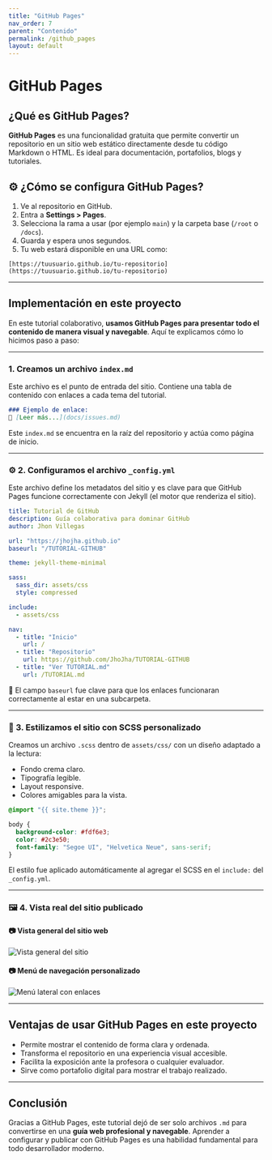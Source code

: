 ```yaml
---
title: "GitHub Pages"
nav_order: 7
parent: "Contenido"
permalink: /github_pages
layout: default
---
```


# GitHub Pages

## ¿Qué es GitHub Pages?

**GitHub Pages** es una funcionalidad gratuita que permite convertir un repositorio en un sitio web estático directamente desde tu código Markdown o HTML. Es ideal para documentación, portafolios, blogs y tutoriales.

## ⚙️ ¿Cómo se configura GitHub Pages?

1. Ve al repositorio en GitHub.
2. Entra a **Settings > Pages**.
3. Selecciona la rama a usar (por ejemplo `main`) y la carpeta base (`/root` o `/docs`).
4. Guarda y espera unos segundos.
5. Tu web estará disponible en una URL como:

```
[https://tuusuario.github.io/tu-repositorio](https://tuusuario.github.io/tu-repositorio)
````

---

## Implementación en este proyecto

En este tutorial colaborativo, **usamos GitHub Pages para presentar todo el contenido de manera visual y navegable**. Aquí te explicamos cómo lo hicimos paso a paso:

---

### 1. Creamos un archivo `index.md`

Este archivo es el punto de entrada del sitio. Contiene una tabla de contenido con enlaces a cada tema del tutorial.

```markdown
### Ejemplo de enlace:
🔗 [Leer más...](docs/issues.md)
````

Este `index.md` se encuentra en la raíz del repositorio y actúa como página de inicio.

---

### ⚙️ 2. Configuramos el archivo `_config.yml`

Este archivo define los metadatos del sitio y es clave para que GitHub Pages funcione correctamente con Jekyll (el motor que renderiza el sitio).

```yaml
title: Tutorial de GitHub
description: Guía colaborativa para dominar GitHub
author: Jhon Villegas

url: "https://jhojha.github.io"
baseurl: "/TUTORIAL-GITHUB"

theme: jekyll-theme-minimal

sass:
  sass_dir: assets/css
  style: compressed

include:
  - assets/css

nav:
  - title: "Inicio"
    url: /
  - title: "Repositorio"
    url: https://github.com/JhoJha/TUTORIAL-GITHUB
  - title: "Ver TUTORIAL.md"
    url: /TUTORIAL.md
```

📌 El campo `baseurl` fue clave para que los enlaces funcionaran correctamente al estar en una subcarpeta.

---

### 🎨 3. Estilizamos el sitio con SCSS personalizado

Creamos un archivo `.scss` dentro de `assets/css/` con un diseño adaptado a la lectura:

* Fondo crema claro.
* Tipografía legible.
* Layout responsive.
* Colores amigables para la vista.

```scss
@import "{{ site.theme }}";

body {
  background-color: #fdf6e3;
  color: #2c3e50;
  font-family: "Segoe UI", "Helvetica Neue", sans-serif;
}
```

El estilo fue aplicado automáticamente al agregar el SCSS en el `include:` del `_config.yml`.

---

### 🖼️ 4. Vista real del sitio publicado

#### 📷 Vista general del sitio web

![Vista general del sitio](../assets/pages_vista_1.png)

#### 📷 Menú de navegación personalizado

![Menú lateral con enlaces](../assets/pages_vista_2.png)

---

## Ventajas de usar GitHub Pages en este proyecto

* Permite mostrar el contenido de forma clara y ordenada.
* Transforma el repositorio en una experiencia visual accesible.
* Facilita la exposición ante la profesora o cualquier evaluador.
* Sirve como portafolio digital para mostrar el trabajo realizado.

---

## Conclusión

Gracias a GitHub Pages, este tutorial dejó de ser solo archivos `.md` para convertirse en una **guía web profesional y navegable**. Aprender a configurar y publicar con GitHub Pages es una habilidad fundamental para todo desarrollador moderno.
